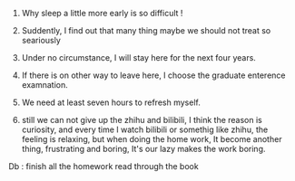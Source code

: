 1. Why sleep a little more early is so difficult !
2. Suddently, I find out that many thing maybe we should not treat so seariously
3. Under no circumstance, I will stay here for the next four years.
4. If there is on other way to leave here, I choose the graduate enterence
   examnation.

5. We need at least seven hours to refresh myself.

6. still we can not give up the zhihu and bilibili, I think the reason is
   curiosity, and every time I watch bilibili or somethig like zhihu, the
   feeling is relaxing, but when doing the home work, It become another thing,
   frustrating and boring, It's our lazy makes the work boring.


Db : finish all the homework
read through the book
